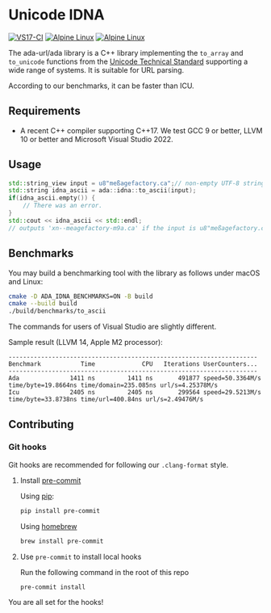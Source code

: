 # Unicode IDNA
[![VS17-CI](https://github.com/ada-url/idna/actions/workflows/vs.yml/badge.svg)](https://github.com/ada-url/idna/actions/workflows/vs.yml)
[![Alpine Linux](https://github.com/ada-url/idna/actions/workflows/alpine.yml/badge.svg)](https://github.com/ada-url/idna/actions/workflows/alpine.yml)
[![Alpine Linux](https://github.com/ada-url/idna/actions/workflows/alpine.yml/badge.svg)](https://github.com/ada-url/idna/actions/workflows/alpine.yml)

The ada-url/ada library is a C++ library implementing the `to_array` and `to_unicode` functions from the [Unicode Technical Standard](https://www.unicode.org/reports/tr46/#ToUnicode) supporting a wide range of systems. It is suitable for URL parsing.

According to our benchmarks, it can be faster than ICU.

## Requirements

- A recent C++ compiler supporting C++17. We test GCC 9 or better, LLVM 10 or better and Microsoft Visual Studio 2022.

## Usage

```cpp
std::string_view input = u8"meßagefactory.ca";// non-empty UTF-8 string, must be percent decoded
std::string idna_ascii = ada::idna::to_ascii(input);
if(idna_ascii.empty()) {
    // There was an error.
}
std::cout << idna_ascii << std::endl;
// outputs 'xn--meagefactory-m9a.ca' if the input is u8"meßagefactory.ca"
```

## Benchmarks

You may build a benchmarking tool with the library as follows under macOS and Linux:

```bash
cmake -D ADA_IDNA_BENCHMARKS=ON -B build
cmake --build build
./build/benchmarks/to_ascii
```

The commands for users of Visual Studio are slightly different.

Sample result (LLVM 14, Apple M2 processor):

```
---------------------------------------------------------------------
Benchmark           Time             CPU   Iterations UserCounters...
---------------------------------------------------------------------
Ada              1411 ns         1411 ns       491877 speed=50.3364M/s time/byte=19.8664ns time/domain=235.085ns url/s=4.25378M/s
Icu              2405 ns         2405 ns       299564 speed=29.5213M/s time/byte=33.8738ns time/url=400.84ns url/s=2.49476M/s
```

## Contributing

### Git hooks

Git hooks are recommended for following our `.clang-format` style.

1. Install [pre-commit](https://pre-commit.com/)

    Using [pip](https://www.w3schools.com/python/python_pip.asp):
    ```bash
    pip install pre-commit
    ```
    Using [homebrew](https://brew.sh/index_pt-br)
    ```bash
    brew install pre-commit
    ```

2. Use `pre-commit` to install local hooks

    Run the following command in the root of this repo
    ```bash
    pre-commit install
    ```

You are all set for the hooks!
